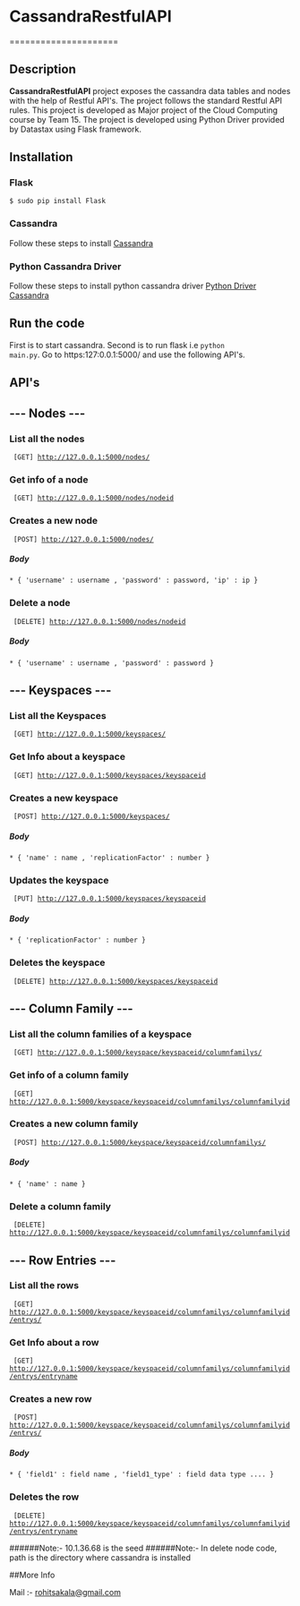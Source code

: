 # CassandraRestfulAPI
=====================

## Description

**CassandraRestfulAPI** project exposes the cassandra data tables and nodes with the help of Restful API's. The project follows the standard Restful API rules. This project is developed as Major project of the Cloud Computing course by Team 15. The project is developed using Python Driver provided by Datastax using Flask framework.

## Installation

### Flask

<code>$ sudo pip install Flask</code>

### Cassandra

Follow these steps to install [Cassandra](http://docs.datastax.com/en/cassandra/2.1/cassandra/install/installTarball_t.html)
### Python Cassandra Driver

Follow these steps to install python cassandra driver [Python Driver Cassandra](https://datastax.github.io/python-driver/installation.html)

## Run the code

First is to start cassandra. Second is to run flask i.e <code>python main.py</code>. Go to https:127:0.0.1:5000/ and use the following API's.

## API's

## --- Nodes ---

### List all the nodes

<code> [GET] http://127.0.0.1:5000/nodes/ </code>

### Get info of a node

<code> [GET] http://127.0.0.1:5000/nodes/nodeid </code>

### Creates a new node

<code> [POST] http://127.0.0.1:5000/nodes/ </code>

##### Body

	* { 'username' : username , 'password' : password, 'ip' : ip }

### Delete a node 

<code> [DELETE] http://127.0.0.1:5000/nodes/nodeid </code>

##### Body
	
	* { 'username' : username , 'password' : password }

## --- Keyspaces ---

### List all the Keyspaces

<code> [GET] http://127.0.0.1:5000/keyspaces/ </code>

### Get Info about a keyspace 

<code> [GET] http://127.0.0.1:5000/keyspaces/keyspaceid </code>

### Creates a new keyspace

<code> [POST] http://127.0.0.1:5000/keyspaces/ </code>

##### Body

	* { 'name' : name , 'replicationFactor' : number }

### Updates the keyspace

<code> [PUT] http://127.0.0.1:5000/keyspaces/keyspaceid </code>

##### Body

	* { 'replicationFactor' : number }

### Deletes the keyspace

<code> [DELETE] http://127.0.0.1:5000/keyspaces/keyspaceid </code>

## ---  Column Family ---

### List all the column families of a keyspace

<code> [GET] http://127.0.0.1:5000/keyspace/keyspaceid/columnfamilys/ </code>

### Get info of a column family

<code> [GET] http://127.0.0.1:5000/keyspace/keyspaceid/columnfamilys/columnfamilyid </code>

### Creates a new column family

<code> [POST] http://127.0.0.1:5000/keyspace/keyspaceid/columnfamilys/ </code>

##### Body

	* { 'name' : name }

### Delete a column family 

<code> [DELETE] http://127.0.0.1:5000/keyspace/keyspaceid/columnfamilys/columnfamilyid </code>

## --- Row Entries ---

### List all the rows

<code> [GET] http://127.0.0.1:5000/keyspace/keyspaceid/columnfamilys/columnfamilyid/entrys/ </code>

### Get Info about a row

<code> [GET] http://127.0.0.1:5000/keyspace/keyspaceid/columnfamilys/columnfamilyid/entrys/entryname </code>

### Creates a new row

<code> [POST] http://127.0.0.1:5000/keyspace/keyspaceid/columnfamilys/columnfamilyid/entrys/ </code>

##### Body

	* { 'field1' : field name , 'field1_type' : field data type .... }

### Deletes the row

<code> [DELETE] http://127.0.0.1:5000/keyspace/keyspaceid/columnfamilys/columnfamilyid/entrys/entryname </code>

######Note:- 10.1.36.68 is the seed 
######Note:- In delete node code, path is the directory where cassandra is installed

##More Info

Mail :- rohitsakala@gmail.com

